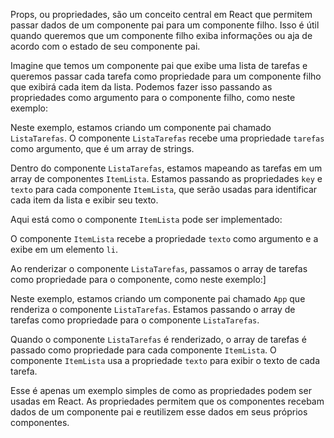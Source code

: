 Props, ou propriedades, são um conceito central em React que permitem passar dados de um componente pai para um componente filho. Isso é útil quando queremos que um componente filho exiba informações ou aja de acordo com o estado de seu componente pai.

Imagine que temos um componente pai que exibe uma lista de tarefas e queremos passar cada tarefa como propriedade para um componente filho que exibirá cada item da lista. Podemos fazer isso passando as propriedades como argumento para o componente filho, como neste exemplo:

Neste exemplo, estamos criando um componente pai chamado `ListaTarefas`. O componente `ListaTarefas` recebe uma propriedade `tarefas` como argumento, que é um array de strings.

Dentro do componente `ListaTarefas`, estamos mapeando as tarefas em um array de componentes `ItemLista`. Estamos passando as propriedades `key` e `texto` para cada componente `ItemLista`, que serão usadas para identificar cada item da lista e exibir seu texto.

Aqui está como o componente `ItemLista` pode ser implementado:

O componente `ItemLista` recebe a propriedade `texto` como argumento e a exibe em um elemento `li`.

Ao renderizar o componente `ListaTarefas`, passamos o array de tarefas como propriedade para o componente, como neste exemplo:]


Neste exemplo, estamos criando um componente pai chamado `App` que renderiza o componente `ListaTarefas`. Estamos passando o array de tarefas como propriedade para o componente `ListaTarefas`.

Quando o componente `ListaTarefas` é renderizado, o array de tarefas é passado como propriedade para cada componente `ItemLista`. O componente `ItemLista` usa a propriedade `texto` para exibir o texto de cada tarefa.

Esse é apenas um exemplo simples de como as propriedades podem ser usadas em React. As propriedades permitem que os componentes recebam dados de um componente pai e reutilizem esse dados em seus próprios componentes.